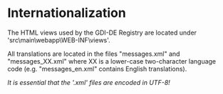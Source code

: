 # Internationalization

The HTML views used by the GDI-DE Registry are located under 'src\main\webapp\WEB-INF\views'. 

All translations are located in the files "messages.xml" and "messages_XX.xml" where
XX is a lower-case two-character language code (e.g. "messages_en.xml" contains English
translations).

*It is essential that the '.xml' files are encoded in UTF-8!* 
